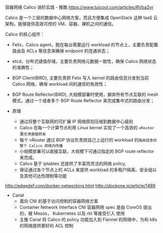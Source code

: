 

容器网络 Calico 进阶实践 - 推酷 
https://www.tuicool.com/articles/RVba2yr


Calico 是一个三层的数据中心网络方案，而且方便集成 OpenStack 这种 IaaS 云架构，能够提供高效可控的 VM、容器、裸机之间的通信。

Calico 的核心组件：
* Felix，Calico agent，跑在每台需要运行 workload 的节点上，主要负责配置路由及 ACLs 等信息来确保 endpoint 的连通状态；
* etcd，分布式键值存储，主要负责网络元数据一致性，确保 Calico 网络状态的准确性；
* BGP Client(BIRD), 主要负责把 Felix 写入 kernel 的路由信息分发到当前 Calico 网络，确保 workload 间的通信的有效性；
* BGP Route Reflector(BIRD), 大规模部署时使用，摒弃所有节点互联的 mesh 模式，通过一个或者多个 BGP Route Reflector 来完成集中式的路由分发；

* 原理
  * 通过将整个互联网的可扩展 IP 网络原则压缩到数据中心级别
  * Calico 在每一个计算节点利用 Linux kernel 实现了一个高效的 `vRouter` 来`负责数据转发 `
  * 每个 vRouter 通过 BGP 协议负责把自己上运行的 workload 的`路由信息向整个 Calico 网络内传播`
  * 小规模部署可以直接互联，大规模下可通过指定的 BGP route reflector 来完成。
  * Calico 基于 iptables 还提供了丰富而灵活的网络 policy, 
  * 保证通过各个节点上的 ACLs 来提供 workload 的多租户隔离、安全组以及其他可达性限制等功能

http://edgedef.com/docker-networking.html 
http://dockone.io/article/1489

* Canal
  * 面向 CNI 的基于访问控制的容器网络方案
  * Container Network Interface CNI 容器网络 spec 是由 CoreOS 提出的，被 Mesos， Kubernetes 以及 rkt 等接受引入 使用
  * 主推 Canal 将 Calico 的 policy 功能加入到 Flannel 的网络中，为和 k8s 的网络提供更好的 ACL 控制
